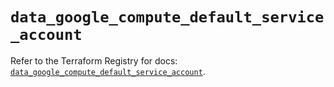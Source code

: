 # `data_google_compute_default_service_account`

Refer to the Terraform Registry for docs: [`data_google_compute_default_service_account`](https://registry.terraform.io/providers/drfaust92/google/4.16.4/docs/data-sources/compute_default_service_account).
